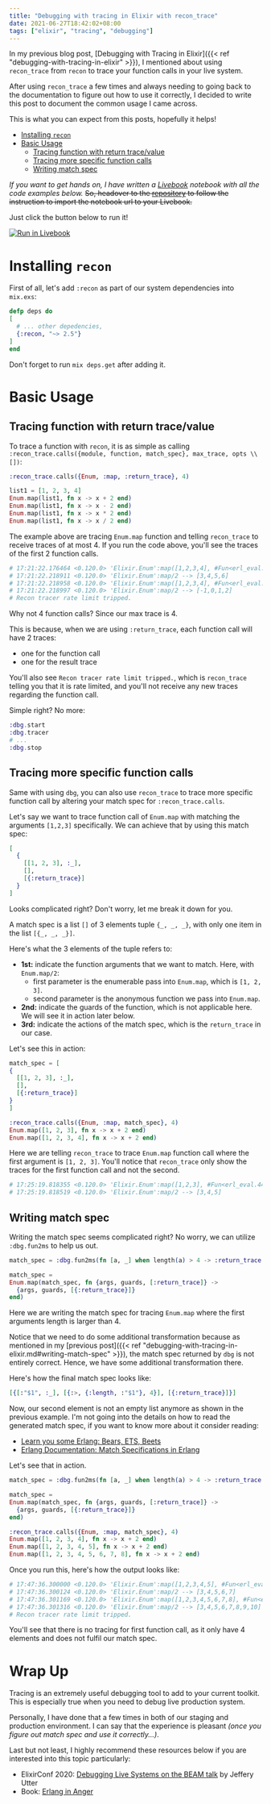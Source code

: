 ```yaml
---
title: "Debugging with tracing in Elixir with recon_trace"
date: 2021-06-27T18:42:02+08:00
tags: ["elixir", "tracing", "debugging"]
---
```


In my previous blog post, [Debugging with Tracing in Elixir]({{< ref "debugging-with-tracing-in-elixir" >}}),
I mentioned about using `recon_trace` from `recon` to trace your function
calls in your live system.

After using `recon_trace` a few times and always needing to going back to
the documentation to figure out how to use it correctly, I decided to write
this post to document the common usage I came across.

This is what you can expect from this posts, hopefully it helps!

- [Installing `recon`](#installing-recon)
- [Basic Usage](#basic-usage)
  - [Tracing function with return
    trace/value](#tracing-function-with-return-tracevalue)
  - [Tracing more specific function calls](#tracing-more-specific-function-calls)
  - [Writing match spec](#writing-match-spec)

_If you want to get hands on, I have written a [Livebook][0] notebook with all the
code examples below._  ~~So, headover to the [repository](https://github.com/kw7oe/livebook-notebooks)
to follow the instruction to import the notebook url to your Livebook.~~

Just click the button below to run it!

[![Run in Livebook](https://livebook.dev/badge/v1/blue.svg)](https://livebook.dev/run?url=https%3A%2F%2Fgithub.com%2Fkw7oe%2Flivebook-notebooks%2Fblob%2Fmain%2Fdebugging-with-tracing-in-elixir-with-recon_trace.livemd)


# Installing `recon`

First of all, let's add `:recon` as part of our system dependencies into
`mix.exs`:

```elixir
defp deps do
[
  # ... other depedencies,
  {:recon, "~> 2.5"}
]
end
```

Don't forget to run `mix deps.get` after adding it.

# Basic Usage

## Tracing function with return trace/value

To trace a function with `recon`, it is as simple as
calling `:recon_trace.calls({module, function, match_spec}, max_trace, opts \\ [])`:

```elixir
:recon_trace.calls({Enum, :map, :return_trace}, 4)

list1 = [1, 2, 3, 4]
Enum.map(list1, fn x -> x + 2 end)
Enum.map(list1, fn x -> x - 2 end)
Enum.map(list1, fn x -> x * 2 end)
Enum.map(list1, fn x -> x / 2 end)
```

The example above are tracing `Enum.map` function and telling `recon_trace` to receive
traces of at most 4. If you run the code above, you'll see the traces of the first 2 function calls.

```elixir
# 17:21:22.176464 <0.120.0> 'Elixir.Enum':map([1,2,3,4], #Fun<erl_eval.44.40011524>)
# 17:21:22.218911 <0.120.0> 'Elixir.Enum':map/2 --> [3,4,5,6]
# 17:21:22.218958 <0.120.0> 'Elixir.Enum':map([1,2,3,4], #Fun<erl_eval.44.40011524>)
# 17:21:22.218997 <0.120.0> 'Elixir.Enum':map/2 --> [-1,0,1,2]
# Recon tracer rate limit tripped.
```

Why not 4 function calls? Since our max trace is 4.

This is because, when we are using `:return_trace`, each function call will have 2 traces:

- one for the function call
- one for the result trace

You'll also see `Recon tracer rate limit tripped.`, which is `recon_trace` telling you
that it is rate limited, and you'll not receive any new traces regarding the
function call.

Simple right? No more:


```elixir
:dbg.start
:dbg.tracer
# ...
:dbg.stop
```

## Tracing more specific function calls

Same with using `dbg`, you can also use `recon_trace` to trace more specific
function call by altering your match spec for `:recon_trace.calls`.

Let's say we want to trace function call of `Enum.map` with matching the
arguments `[1,2,3]` specifically. We can achieve that by using this match spec:

```elixir
[
  {
    [[1, 2, 3], :_],
    [],
    [{:return_trace}]
  }
]
```

Looks complicated right? Don't worry, let me break it down for you.

A match spec is a list `[]` of 3 elements tuple `{_, _, _}`, with only one item
in the list `[{_, _, _}]`.

Here's what the 3 elements of the tuple refers to:
- **1st:** indicate the function arguments that we want to match.
Here, with `Enum.map/2`:
  - first parameter is the enumerable pass into `Enum.map`, which is
    `[1, 2, 3]`.
  - second parameter is the anonymous function we pass into `Enum.map`.
- **2nd:** indicate the guards of the function, which is not applicable here.
We will see it in action later below.
- **3rd:** indicate the actions of the match spec, which is the `return_trace` in our case.

Let's see this in action:

```elixir
match_spec = [
{
  [[1, 2, 3], :_],
  [],
  [{:return_trace}]
}
]

:recon_trace.calls({Enum, :map, match_spec}, 4)
Enum.map([1, 2, 3], fn x -> x + 2 end)
Enum.map([1, 2, 3, 4], fn x -> x + 2 end)
```

Here we are telling `recon_trace` to trace `Enum.map` function call where
the first argument is `[1, 2, 3]`. You'll notice that `recon_trace` only show
the traces for the first function call and not the second.

```elixir
# 17:25:19.818355 <0.120.0> 'Elixir.Enum':map([1,2,3], #Fun<erl_eval.44.40011524>)
# 17:25:19.818519 <0.120.0> 'Elixir.Enum':map/2 --> [3,4,5]
```

## Writing match spec

Writing the match spec seems complicated right? No worry,
we can utilize `:dbg.fun2ms` to help us out.

```elixir
match_spec = :dbg.fun2ms(fn [a, _] when length(a) > 4 -> :return_trace end)

match_spec =
Enum.map(match_spec, fn {args, guards, [:return_trace]} ->
  {args, guards, [{:return_trace}]}
end)
```

Here we are writing the match spec for tracing `Enum.map` where the
first arguments length is larger than 4.

Notice that we need to do some additional transformation because
as mentioned in my [previous post]({{< ref
"debugging-with-tracing-in-elixir.md#writing-match-spec" >}}),
the match spec returned by `dbg` is not entirely correct.
Hence, we have some additional transformation there.

Here's how the final match spec looks like:

```elixir
[{[:"$1", :_], [{:>, {:length, :"$1"}, 4}], [{:return_trace}]}]
```

Now, our second element is not an empty list anymore as shown in the previous
example. I'm not going into the details on how to read the generated match spec,
if you want to know more about it consider reading:

- [Learn you some Erlang: Bears, ETS, Beets](https://learnyousomeerlang.com/ets#you-have-been-selected)
- [Erlang Documentation: Match Specifications in Erlang](http://erlang.org/doc/apps/erts/match_spec.html)

Let's see that in action.

```elixir
match_spec = :dbg.fun2ms(fn [a, _] when length(a) > 4 -> :return_trace end)

match_spec =
Enum.map(match_spec, fn {args, guards, [:return_trace]} ->
  {args, guards, [{:return_trace}]}
end)

:recon_trace.calls({Enum, :map, match_spec}, 4)
Enum.map([1, 2, 3, 4], fn x -> x + 2 end)
Enum.map([1, 2, 3, 4, 5], fn x -> x + 2 end)
Enum.map([1, 2, 3, 4, 5, 6, 7, 8], fn x -> x + 2 end)
```

Once you run this, here's how the output looks like:

```elixir
# 17:47:36.300000 <0.120.0> 'Elixir.Enum':map([1,2,3,4,5], #Fun<erl_eval.44.40011524>)
# 17:47:36.300124 <0.120.0> 'Elixir.Enum':map/2 --> [3,4,5,6,7]
# 17:47:36.301169 <0.120.0> 'Elixir.Enum':map([1,2,3,4,5,6,7,8], #Fun<erl_eval.44.40011524>)
# 17:47:36.301316 <0.120.0> 'Elixir.Enum':map/2 --> [3,4,5,6,7,8,9,10]
# Recon tracer rate limit tripped.
```

You'll see that there is no tracing for first function call, as it only have 4 elements and
does not fulfil our match spec.

# Wrap Up

Tracing is an extremely useful debugging tool to add to your current
toolkit. This is especially true when you need to debug live production
system.

Personally, I have done that a few times in both of our staging and production
environment. I can say that the experience is pleasant _(once you figure out
match spec and use it correctly...)_.

Last but not least, I highly recommend these resources below
if you are interested into this topic particularly:

- ElixirConf 2020: [Debugging Live Systems on the BEAM talk][1] by Jeffery Utter
- Book: [Erlang in Anger][2]

[0]: https://github.com/elixir-nx/livebook
[1]: https://www.youtube.com/watch?v=sR9h3DZAA74
[2]: https://www.erlang-in-anger.com/
